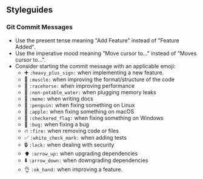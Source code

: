 ## Styleguides

### Git Commit Messages

* Use the present tense meaning "Add Feature" instead of "Feature Added".
* Use the imperative mood meaning "Move cursor to..." instead of "Moves cursor to...".
* Consider starting the commit message with an applicable emoji:
    * :heavy_plus_sign: `:heavy_plus_sign:` when implementing a new feature.
    * :muscle: `:muscle:` when improving the format/structure of the code
    * :speedboat: `:racehorse:` when improving performance
    * :non-potable_water: `:non-potable_water:` when plugging memory leaks
    * :memo: `:memo:` when writing docs
    * :penguin: `:penguin:` when fixing something on Linux
    * :apple: `:apple:` when fixing something on macOS
    * :checkered_flag: `:checkered_flag:` when fixing something on Windows
    * :bug: `:bug:` when fixing a bug
    * :fire: `:fire:` when removing code or files
    * :white_check_mark: `:white_check_mark:` when adding tests
    * :lock: `:lock:` when dealing with security
    * :arrow_up: `:arrow_up:` when upgrading dependencies
    * :arrow_down: `:arrow_down:` when downgrading dependencies
    * :ok_hand: `:ok_hand:` when improving a feature.
    
